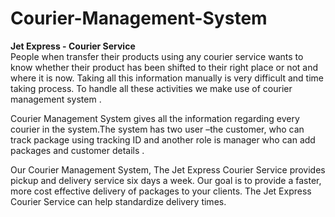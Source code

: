# Courier-Management-System
<b>Jet Express - Courier Service</b><br>
People when transfer their products using any courier service wants to know whether their product has been shifted to their right place or not and where it is now. Taking all this information manually is very difficult and time taking process. To handle all these activities we make use of courier management system .

Courier Management System gives all the information regarding every courier in the system.The system has two user –the customer, who can track package using tracking ID and another role is manager who can add packages and customer details .

Our Courier Management System, The Jet Express Courier Service provides pickup and delivery service six days a week. Our goal is to provide a faster, more cost effective delivery of packages to your clients. The Jet Express Courier Service can help standardize delivery times.
